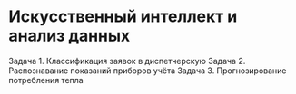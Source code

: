 # Искусственный интеллект и анализ данных 

  Задача 1. Классификация заявок в диспетчерскую
  Задача 2. Распознавание показаний приборов учёта
  Задача 3. Прогнозирование потребления тепла 
